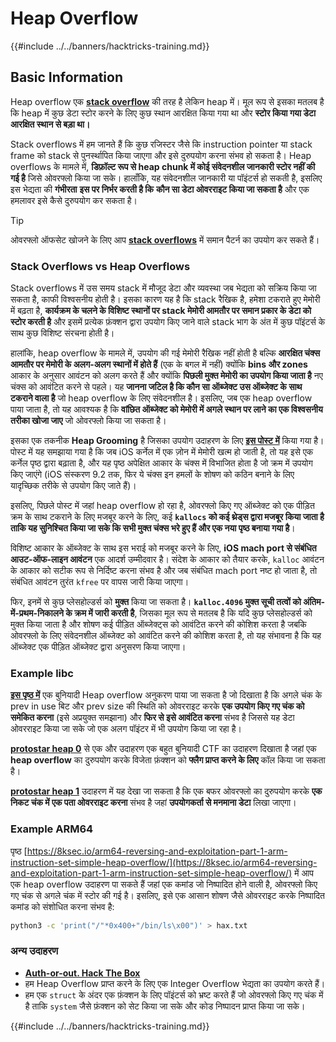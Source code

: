 # Heap Overflow

{{#include ../../banners/hacktricks-training.md}}

## Basic Information

Heap overflow एक [**stack overflow**](../stack-overflow/) की तरह है लेकिन heap में। मूल रूप से इसका मतलब है कि heap में कुछ डेटा स्टोर करने के लिए कुछ स्थान आरक्षित किया गया था और **स्टोर किया गया डेटा आरक्षित स्थान से बड़ा था।**

Stack overflows में हम जानते हैं कि कुछ रजिस्टर जैसे कि instruction pointer या stack frame को stack से पुनर्स्थापित किया जाएगा और इसे दुरुपयोग करना संभव हो सकता है। Heap overflows के मामले में, **डिफ़ॉल्ट रूप से heap chunk में कोई संवेदनशील जानकारी स्टोर नहीं की गई है** जिसे ओवरफ्लो किया जा सके। हालाँकि, यह संवेदनशील जानकारी या पॉइंटर्स हो सकती है, इसलिए इस भेद्यता की **गंभीरता** **इस पर निर्भर करती है कि** **कौन सा डेटा ओवरराइट किया जा सकता है** और एक हमलावर इसे कैसे दुरुपयोग कर सकता है।

> [!TIP]
> ओवरफ्लो ऑफसेट खोजने के लिए आप [**stack overflows**](../stack-overflow/index.html#finding-stack-overflows-offsets) में समान पैटर्न का उपयोग कर सकते हैं।

### Stack Overflows vs Heap Overflows

Stack overflows में उस समय stack में मौजूद डेटा और व्यवस्था जब भेद्यता को सक्रिय किया जा सकता है, काफी विश्वसनीय होती है। इसका कारण यह है कि stack रैखिक है, हमेशा टकराते हुए मेमोरी में बढ़ता है, **कार्यक्रम के चलने के विशिष्ट स्थानों पर stack मेमोरी आमतौर पर समान प्रकार के डेटा को स्टोर करती है** और इसमें प्रत्येक फ़ंक्शन द्वारा उपयोग किए जाने वाले stack भाग के अंत में कुछ पॉइंटर्स के साथ कुछ विशिष्ट संरचना होती है।

हालांकि, heap overflow के मामले में, उपयोग की गई मेमोरी रैखिक नहीं होती है बल्कि **आरक्षित चंक्स आमतौर पर मेमोरी के अलग-अलग स्थानों में होते हैं** (एक के बगल में नहीं) क्योंकि **bins और zones** आकार के अनुसार आवंटन को अलग करते हैं और क्योंकि **पिछली मुक्त मेमोरी का उपयोग किया जाता है** नए चंक्स को आवंटित करने से पहले। यह **जानना जटिल है कि कौन सा ऑब्जेक्ट उस ऑब्जेक्ट के साथ टकराने वाला है** जो heap overflow के लिए संवेदनशील है। इसलिए, जब एक heap overflow पाया जाता है, तो यह आवश्यक है कि **वांछित ऑब्जेक्ट को मेमोरी में अगले स्थान पर लाने का एक विश्वसनीय तरीका खोजा जाए** जो ओवरफ्लो किया जा सकता है।

इसका एक तकनीक **Heap Grooming** है जिसका उपयोग उदाहरण के लिए [**इस पोस्ट में**](https://azeria-labs.com/grooming-the-ios-kernel-heap/) किया गया है। पोस्ट में यह समझाया गया है कि जब iOS कर्नेल में एक ज़ोन में मेमोरी खत्म हो जाती है, तो यह इसे एक कर्नेल पृष्ठ द्वारा बढ़ाता है, और यह पृष्ठ अपेक्षित आकार के चंक्स में विभाजित होता है जो क्रम में उपयोग किए जाएंगे (iOS संस्करण 9.2 तक, फिर ये चंक्स इन हमलों के शोषण को कठिन बनाने के लिए यादृच्छिक तरीके से उपयोग किए जाते हैं)।

इसलिए, पिछले पोस्ट में जहां heap overflow हो रहा है, ओवरफ्लो किए गए ऑब्जेक्ट को एक पीड़ित क्रम के साथ टकराने के लिए मजबूर करने के लिए, कई **`kallocs` को कई थ्रेड्स द्वारा मजबूर किया जाता है ताकि यह सुनिश्चित किया जा सके कि सभी मुक्त चंक्स भरे हुए हैं और एक नया पृष्ठ बनाया गया है**।

विशिष्ट आकार के ऑब्जेक्ट के साथ इस भराई को मजबूर करने के लिए, **iOS mach port से संबंधित आउट-ऑफ-लाइन आवंटन** एक आदर्श उम्मीदवार है। संदेश के आकार को तैयार करके, `kalloc` आवंटन के आकार को सटीक रूप से निर्दिष्ट करना संभव है और जब संबंधित mach port नष्ट हो जाता है, तो संबंधित आवंटन तुरंत `kfree` पर वापस जारी किया जाएगा।

फिर, इनमें से कुछ प्लेसहोल्डर्स को **मुक्त** किया जा सकता है। **`kalloc.4096` मुक्त सूची तत्वों को अंतिम-में-प्रथम-निकालने के क्रम में जारी करती है**, जिसका मूल रूप से मतलब है कि यदि कुछ प्लेसहोल्डर्स को मुक्त किया जाता है और शोषण कई पीड़ित ऑब्जेक्ट्स को आवंटित करने की कोशिश करता है जबकि ओवरफ्लो के लिए संवेदनशील ऑब्जेक्ट को आवंटित करने की कोशिश करता है, तो यह संभावना है कि यह ऑब्जेक्ट एक पीड़ित ऑब्जेक्ट द्वारा अनुसरण किया जाएगा।

### Example libc

[**इस पृष्ठ में**](https://guyinatuxedo.github.io/27-edit_free_chunk/heap_consolidation_explanation/index.html) एक बुनियादी Heap overflow अनुकरण पाया जा सकता है जो दिखाता है कि अगले चंक के prev in use बिट और prev size की स्थिति को ओवरराइट करके **एक उपयोग किए गए चंक को समेकित करना** (इसे अप्रयुक्त समझाना) और **फिर से इसे आवंटित करना** संभव है जिससे यह डेटा ओवरराइट किया जा सके जो एक अलग पॉइंटर में भी उपयोग किया जा रहा है।

[**protostar heap 0**](https://guyinatuxedo.github.io/24-heap_overflow/protostar_heap0/index.html) से एक और उदाहरण एक बहुत बुनियादी CTF का उदाहरण दिखाता है जहां एक **heap overflow** का दुरुपयोग करके विजेता फ़ंक्शन को **फ्लैग प्राप्त करने के लिए** कॉल किया जा सकता है।

[**protostar heap 1**](https://guyinatuxedo.github.io/24-heap_overflow/protostar_heap1/index.html) उदाहरण में यह देखा जा सकता है कि एक बफर ओवरफ्लो का दुरुपयोग करके **एक निकट चंक में एक पता ओवरराइट करना** संभव है जहां **उपयोगकर्ता से मनमाना डेटा** लिखा जाएगा।

### Example ARM64

पृष्ठ [https://8ksec.io/arm64-reversing-and-exploitation-part-1-arm-instruction-set-simple-heap-overflow/](https://8ksec.io/arm64-reversing-and-exploitation-part-1-arm-instruction-set-simple-heap-overflow/) में आप एक heap overflow उदाहरण पा सकते हैं जहां एक कमांड जो निष्पादित होने वाली है, ओवरफ्लो किए गए चंक से अगले चंक में स्टोर की गई है। इसलिए, इसे एक आसान शोषण जैसे ओवरराइट करके निष्पादित कमांड को संशोधित करना संभव है:
```bash
python3 -c 'print("/"*0x400+"/bin/ls\x00")' > hax.txt
```
### अन्य उदाहरण

- [**Auth-or-out. Hack The Box**](https://7rocky.github.io/en/ctf/htb-challenges/pwn/auth-or-out/)
- हम Heap Overflow प्राप्त करने के लिए एक Integer Overflow भेद्यता का उपयोग करते हैं।
- हम एक `struct` के अंदर एक फ़ंक्शन के लिए पॉइंटर्स को भ्रष्ट करते हैं जो ओवरफ्लो किए गए चंक में है ताकि `system` जैसे फ़ंक्शन को सेट किया जा सके और कोड निष्पादन प्राप्त किया जा सके।

{{#include ../../banners/hacktricks-training.md}}
